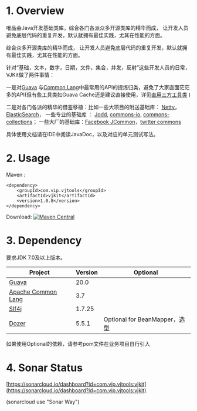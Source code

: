 # 1. Overview

唯品会Java开发基础类库，综合各门各派众多开源类库的精华而成， 让开发人员避免底层代码的重复开发，默认就拥有最佳实践，尤其在性能的方面。


综合众多开源类库的精华而成， 让开发人员避免底层代码的重复开发，默认就拥有最佳实践，尤其在性能的方面。

针对“基础，文本，数字，日期，文件，集合，并发，反射”这些开发人员的日常，VJKit做了两件事情：

一是对[Guava](https://github.com/google/guava) 与[Common Lang](https://github.com/apache/commons-lang)中最常用的API的提炼归类，避免了大家直面茫茫多的API(但有些工具类如Guava Cache还是建议直接使用，详见[直用三方工具类](docs/direct_3rd.md) )

二是对各门各派的精华的借鉴移植：比如一些大项目的附送基础库： [Netty](https://github.com/netty/netty/)，[ElasticSearch](https://github.com/elastic/elasticsearch)， 一些专业的基础库 ： [Jodd](https://github.com/oblac/jodd/), [commons-io](https://github.com/apache/commons-io), [commons-collections](https://github.com/apache/commons-collections)； 一些大厂的基础库：[Facebook JCommon](https://github.com/facebook/jcommon)，[twitter commons](https://github.com/twitter/commons)


具体使用文档请在IDE中阅读JavaDoc，以及对应的单元测试写法。


# 2. Usage

Maven : 
```
<dependency>
	<groupId>com.vip.vjtools</groupId>
	<artifactId>vjkit</artifactId>
	<version>1.0.8</version>
</dependency>
```

Download: [![Maven Central](https://maven-badges.herokuapp.com/maven-central/com.vip.vjtools/vjkit/badge.svg)](http://search.maven.org/#search|gav|1|g:"com.vip.vjtools"%20AND%20a:"vjkit")


# 3. Dependency

要求JDK 7.0及以上版本。

| Project | Version | Optional|
|--- | --- | --- |
|[Guava](https://github.com/google/guava) | 20.0 ||
|[Apache Common Lang](https://github.com/apache/commons-lang) | 3.7 ||
|[Slf4j](https://www.slf4j.org) | 1.7.25 ||
|[Dozer](http://dozermapper.github.io/) | 5.5.1 |Optional for BeanMapper，[选型](https://github.com/vipshop/vjtools/blob/master/vjkit/src/main/java/com/vip/vjtools/vjkit/reflect/BeanMapper.java#L11) |

如果使用Optional的依赖，请参考pom文件在业务项目自行引入

# 4. Sonar Status

[https://sonarcloud.io/dashboard?id=com.vip.vjtools:vjkit](https://sonarcloud.io/dashboard?id=com.vip.vjtools:vjkit)

(sonarcloud use "Sonar Way")



